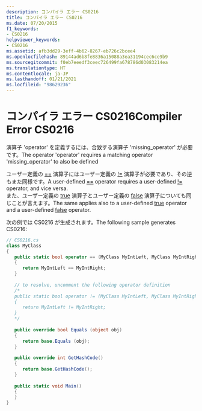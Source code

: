 ```yaml
---
description: コンパイラ エラー CS0216
title: コンパイラ エラー CS0216
ms.date: 07/20/2015
f1_keywords:
- CS0216
helpviewer_keywords:
- CS0216
ms.assetid: afb3dd29-3eff-4b62-8267-eb726c2bcee4
ms.openlocfilehash: 89144ad6b8fe8836a15088a3ea31194cec6ce9b9
ms.sourcegitcommit: f0eb7eeedf3ceec726499fa678786d03083214ea
ms.translationtype: HT
ms.contentlocale: ja-JP
ms.lasthandoff: 01/21/2021
ms.locfileid: "98629236"
---
```

# <a name="compiler-error-cs0216"></a><span data-ttu-id="23fbf-103">コンパイラ エラー CS0216</span><span class="sxs-lookup"><span data-stu-id="23fbf-103">Compiler Error CS0216</span></span>

<span data-ttu-id="23fbf-104">演算子 'operator' を定義するには、合致する演算子 'missing_operator' が必要です。</span><span class="sxs-lookup"><span data-stu-id="23fbf-104">The operator 'operator' requires a matching operator 'missing_operator' to also be defined</span></span>  
  
 <span data-ttu-id="23fbf-105">ユーザー定義の [==](../language-reference/operators/equality-operators.md#equality-operator-) 演算子にはユーザー定義の [!=](../language-reference/operators/equality-operators.md#inequality-operator-) 演算子が必要であり、その逆もまた同様です。</span><span class="sxs-lookup"><span data-stu-id="23fbf-105">A user-defined [==](../language-reference/operators/equality-operators.md#equality-operator-) operator requires a user-defined [!=](../language-reference/operators/equality-operators.md#inequality-operator-) operator, and vice versa.</span></span>  
 <span data-ttu-id="23fbf-106">また、ユーザー定義の [true](../language-reference/operators/true-false-operators.md) 演算子とユーザー定義の [false](../language-reference/operators/true-false-operators.md) 演算子についても同じことが言えます。</span><span class="sxs-lookup"><span data-stu-id="23fbf-106">The same applies also to a user-defined [true](../language-reference/operators/true-false-operators.md) operator and a user-defined [false](../language-reference/operators/true-false-operators.md) operator.</span></span>  
  
 <span data-ttu-id="23fbf-107">次の例では CS0216 が生成されます。</span><span class="sxs-lookup"><span data-stu-id="23fbf-107">The following sample generates CS0216:</span></span>  
  
```csharp  
// CS0216.cs  
class MyClass  
{  
   public static bool operator == (MyClass MyIntLeft, MyClass MyIntRight)   // CS0216  
   {  
      return MyIntLeft == MyIntRight;  
   }  
  
   // to resolve, uncomment the following operator definition  
   /*  
   public static bool operator != (MyClass MyIntLeft, MyClass MyIntRight)  
   {  
      return MyIntLeft != MyIntRight;  
   }  
   */  
  
   public override bool Equals (object obj)  
   {  
      return base.Equals (obj);  
   }  
  
   public override int GetHashCode()  
   {  
      return base.GetHashCode();  
   }  
  
   public static void Main()  
   {  
   }  
}  
```

